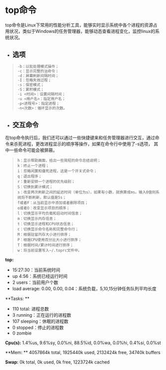 # top命令

top命令是Linux下常用的性能分析工具，能够实时显示系统中各个进程的资源占用状况，类似于Windows的任务管理器，能够动态查看进程变化，监控linux的系统状况。

* ## **选项**

> ```c
> -b：以批处理模式操作；
> -c：显示完整的治命令；
> -d：屏幕刷新间隔时间；
> -I：忽略失效过程；
> -s：保密模式；
> -S：累积模式；
> -i <时间>：设置间隔时间；
> -u <用户名>：指定用户名；
> -p<进程号>：指定进程；
> -n<次数>：循环显示的次数。
> ```

* ## **交互命令**

在top命令执行后，我们还可以通过一些快捷键来和任务管理器进行交互，通过命令来杀死进程，更改进程显示的顺序等操作，如果在命令行中使用了-s选项， 其中一些命令可能会被屏蔽。

> ```
> h：显示帮助画面，给出一些简短的命令总结说明；
> k：终止一个进程；
> i：忽略闲置和僵死进程，这是一个开关式命令；
> q：退出程序；
> r：重新安排一个进程的优先级别；
> S：切换到累计模式；
> s：改变两次刷新之间的延迟时间（单位为s），如果有小数，就换算成ms。输入0值则系统将不断刷新，默认值是5s；
> f或者F：从当前显示中添加或者删除项目；
> o或者O：改变显示项目的顺序；
> l：切换显示平均负载和启动时间信息；
> m：切换显示内存信息；
> t：切换显示进程和CPU状态信息；
> c：切换显示命令名称和完整命令行；
> M：根据驻留内存大小进行排序；
> P：根据CPU使用百分比大小进行排序；
> T：根据时间/累计时间进行排序；
> w：将当前设置写入~/.toprc文件中。
> ```

**top:**

* 15:27:30：当前系统时间
* up  4:56：系统已经运行时间
* 2 users：当前用户个数
* load average: 0.00, 0.00, 0.04：系统负载，5,10,15分钟任务队列平均长度

**Tasks: **

* 110 total: 进程总数
* 3 running：正在运行的进程数
* 107 sleeping：休眠的进程数
* 0 stopped：停止的进程数
* 0 zombie

**Cpu\(s\):**  1.4%us,  9.6%sy,  0.0%ni, 88.5%id,  0.0%wa,  0.0%hi,  0.4%si,  0.0%st

**Mem: **  4057864k total,  1925440k used,  2132424k free,    34740k buffers

**Swap:**        0k total,        0k used,        0k free,  1223724k cached

